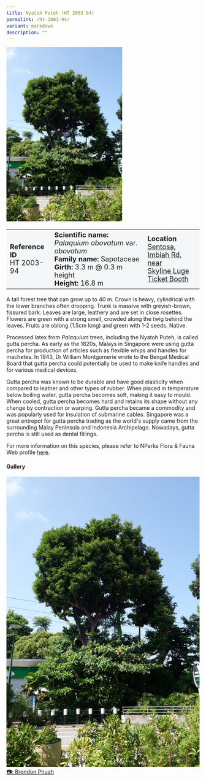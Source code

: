 ```yaml
---
title: Nyatoh Puteh (HT 2003 94)
permalink: /ht-2003-94/
variant: markdown
description: ""
---
```

<div class="isomer-image-wrapper">
<img style="width: 60%" src="/images/Heritage_trees_photos/palobo_ht2003-94_habit.jpg">
</div><table style="minWidth: 100px; font-size: 18px; background: #F4F6F7">
<tbody><tr>
<td rowspan="1" colspan="1">
<strong>Reference ID</strong>
<br>HT 2003-94
</td>
<td rowspan="1" colspan="1">
	<strong>Scientific name:</strong> <em>Palaquium obovatum</em> var. <em>obovatum</em>
<br><strong>Family name: </strong>Sapotaceae
<br><strong>Girth: </strong>3.3 m @ 0.3 m height
<br><strong>Height: </strong>16.8 m
</td>
<td rowspan="1" colspan="1">
<strong>Location</strong><a href="https://www.onemap.gov.sg/?lat=1.2550890000021355&amp;lng=103.81725600000145">
 <br>Sentosa, Imbiah Rd, near<br>Skyline Luge Ticket Booth</a>
</td>
</tr>
</tbody>
</table>
<p>A tall forest tree that can grow up to 40 m. Crown is heavy, cylindrical with the lower branches often drooping. Trunk is massive with greyish-brown, fissured bark. Leaves are large, leathery and are set in close rosettes. Flowers are green with a strong smell, crowded along the twig behind the leaves. Fruits are oblong (1.5cm long) and green with 1-2 seeds. Native. </p>
  
<p>Processed latex from <em>Palaquium</em> trees, including the Nyatoh Puteh, is called gutta percha. As early as the 1820s, Malays in Singapore were using gutta percha for production of articles such as flexible whips and handles for machetes. In 1843, Dr William Montgomerie wrote to the Bengal Medical Board that gutta percha could potentially be used to make knife handles and for various medical devices.</p><p>Gutta percha was known to be durable and have good elasticity when compared to leather and other types of rubber. When placed in temperature below boiling water, gutta percha becomes soft, making it easy to mould. When cooled, gutta percha becomes hard and retains its shape without any change by contraction or warping. Gutta percha became a commodity and was popularly used for insulation of submarine cables. Singapore was a great entrepot for gutta percha trading as the world's supply came from the surrounding Malay Peninsula and Indonesia Archipelago. Nowadays, gutta percha is still used as dental fillings.</p>

<p>For more information on this species, please refer to NParks Flora &amp; Fauna Web profile <a href="https://www.nparks.gov.sg/florafaunaweb/flora/3/0/3048">here</a>.</p>

<h4><b>Gallery</b></h4>
<div class="isomer-card-grid">
<a href="/images/Heritage_trees_photos/palobo_ht2003-94_habit.jpg" class="isomer-card">
<div class="isomer-card-image">
<div class="isomer-image-wrapper"><img src="/images/Heritage_trees_photos/palobo_ht2003-94_habit.jpg"></div></div>
<div class="isomer-card-body"><div class="isomer-card-description">📷: Brendon Phuah</div></div></a><br></div>